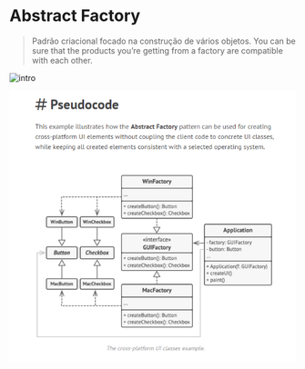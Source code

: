 # Abstract Factory

> Padrão criacional focado na construção de vários objetos.
> You can be sure that the products you’re getting from a factory are compatible with each other.

![intro](../../../files/imgs/abstract-factory.JPG)

![UI](../../../files/imgs/pseudi-abstract-factory.png)
